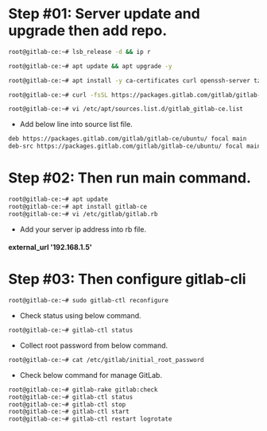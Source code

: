# Step #01: Server update and upgrade then add repo.

```bash
root@gitlab-ce:~# lsb_release -d && ip r
```

```bash
root@gitlab-ce:~# apt update && apt upgrade -y
```

```bash
root@gitlab-ce:~# apt install -y ca-certificates curl openssh-server tzdata
```

```bash
root@gitlab-ce:~# curl -fsSL https://packages.gitlab.com/gitlab/gitlab-ce/gpgkey| sudo gpg --dearmor -o /etc/apt/trusted.gpg.d/gitlab.gpg
```

```bash
root@gitlab-ce:~# vi /etc/apt/sources.list.d/gitlab_gitlab-ce.list
```

- Add below line into source list file.

```bash
deb https://packages.gitlab.com/gitlab/gitlab-ce/ubuntu/ focal main
deb-src https://packages.gitlab.com/gitlab/gitlab-ce/ubuntu/ focal main
```

# Step #02: Then run main command.

```bash
root@gitlab-ce:~# apt update
root@gitlab-ce:~# apt install gitlab-ce
root@gitlab-ce:~# vi /etc/gitlab/gitlab.rb
```

- Add your server ip address into rb file.

#### external_url '192.168.1.5'

# Step #03: Then configure gitlab-cli

```bash
root@gitlab-ce:~# sudo gitlab-ctl reconfigure
```

- Check status using below command.

```bash
root@gitlab-ce:~# gitlab-ctl status
```

- Collect root password from below command.

```bash
root@gitlab-ce:~# cat /etc/gitlab/initial_root_password
```

- Check below command for manage GitLab.

```bash
root@gitlab-ce:~# gitlab-rake gitlab:check
root@gitlab-ce:~# gitlab-ctl status
root@gitlab-ce:~# gitlab-ctl stop
root@gitlab-ce:~# gitlab-ctl start
root@gitlab-ce:~# gitlab-ctl restart logrotate
```

